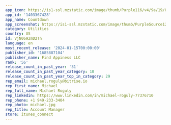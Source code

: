 ```yaml
---
app_icon: https://is1-ssl.mzstatic.com/image/thumb/Purple116/v4/9a/19/8e/9a198ecc-3347-47eb-b7b2-a68c7e4eed53/AppIcon-0-0-1x_U007emarketing-0-7-0-85-220.png/1024x1024bb.png
app_id: '1403367428'
app_name: Countdown
app_screenshot: https://is1-ssl.mzstatic.com/image/thumb/PurpleSource126/v4/5c/0b/65/5c0b6565-9ba8-4d2e-e6dc-b50cb89fa2e2/05430e3d-e5a0-4d16-b5e0-48627cbebdb9_0_APP_IPHONE_65_0.jpeg/1242x2688bb.png
category: Utilities
country: US
id: VjN0692mD2Tn
language: en
most_recent_release: '2024-01-15T00:00:00'
publisher_id: '1685887104'
publisher_name: Find Appiness LLC
rank: '56'
release_count_in_past_year: '31'
release_count_in_past_year_category: 10
release_count_in_past_year_top_in_category: 29
rep_email: michael.roguly@bitrise.io
rep_first_name: Michael
rep_full_name: Michael Roguly
rep_linkedin: https://www.linkedin.com/in/michael-roguly-77376710
rep_phone: +1 949-233-3404
rep_photo: michael.jpg
rep_title: Account Manager
store: itunes_connect
---
```

